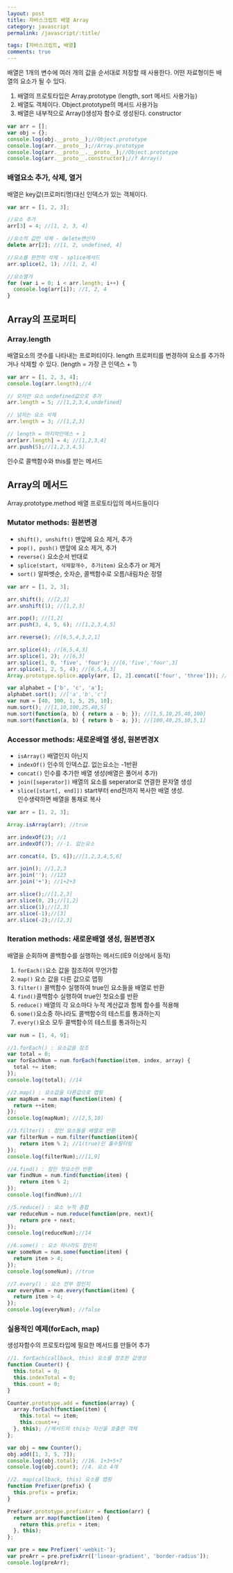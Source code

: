 ```yaml
---
layout: post
title: 자바스크립트 배열 Array
category: javascript
permalink: /javascript/:title/

tags: [자바스크립트, 배열]
comments: true
---
```

배열은 1개의 변수에 여러 개의 값을 순서대로 저장할 때 사용한다. 어떤 자료형이든 배열의 요소가 될 수 있다.
1. 배열의 프로토타입은 Array.prototype (length, sort 메서드 사용가능)
2. 배열도 객체이다. Object.prototype의 메서드 사용가능
3. 배열은 내부적으로 Array()생성자 함수로 생성된다. constructor 

```javascript
var arr = [];
var obj = {};
console.log(obj.__proto__);//Object.prototype
console.log(arr.__proto__);//Array.prototype 
console.log(arr.__proto__.__proto__);//Object.prototype 
console.log(arr.__proto__.constructor);//f Array() 
```

### 배열요소 추가, 삭제, 열거
배열은 key값(프로퍼티명)대신 인덱스가 있는 객체이다.
```javascript
var arr = [1, 2, 3];

//요소 추가
arr[3] = 4; //[1, 2, 3, 4]

//요소의 값만 삭제 - delete연산자
delete arr[2]; //[1, 2, undefined, 4]

//요소를 완전히 삭제 - splice메서드
arr.splice(2, 1); //[1, 2, 4]

//요소열거
for (var i = 0; i < arr.length; i++) {
  console.log(arr[i]); //1, 2, 4
}
```

## **Array의 프로퍼티**
### Array.length
배열요소의 갯수를 나타내는 프로퍼티이다. length 프로퍼티를 변경하여 요소를 추가하거나 삭제할 수 있다. (length = 가장 큰 인덱스 + 1) 

```javascript
var arr = [1, 2, 3, 4];
console.log(arr.length);//4

// 모자란 요소 undefined값으로 추가
arr.length = 5; //[1,2,3,4,undefined]

// 넘치는 요소 삭제
arr.length = 3; //[1,2,3]

// length = 마지막인덱스 + 1
arr[arr.length] = 4; //[1,2,3,4]
arr.push(5);//[1,2,3,4,5]
```
인수로 콜백함수와 this를 받는 메서드

## **Array의 메서드**
Array.prototype.method 배열 프로토타입의 메서드들이다
### Mutator methods: 원본변경

* `shift(), unshift()` 맨앞에 요소 제거, 추가
* `pop(), push()` 맨앞에 요소 제거, 추가
* `reverse()` 요소순서 반대로
* `splice(start, 삭제할개수, 추가item)` 요소추가 or 제거
* `sort()` 알파벳순, 숫자순, 콜백함수로 오름/내림차순 정렬

```javascript
var arr = [1, 2, 3];

arr.shift(); //[2,3]
arr.unshift(1); //[1,2,3]

arr.pop(); //[1,2]
arr.push(3, 4, 5, 6); //[1,2,3,4,5]

arr.reverse(); //[6,5,4,3,2,1]

arr.splice(4); //[6,5,4,3]
arr.splice(1, 2); //[6,3]
arr.splice(1, 0, 'five', 'four'); //[6,'five','four',3]
arr.splice(1, 2, 5, 4); //[6,5,4,3]
Array.prototype.splice.apply(arr, [2, 2].concat(['four', 'three'])); //[6,5,'four','three]

var alphabet = ['b', 'c', 'a'];
alphabet.sort(); //['a','b','c']
var num = [40, 100, 1, 5, 25, 10];
num.sort(); //[1,10,100,25,40,5]
num.sort(function(a, b) { return a - b; }); //[1,5,10,25,40,100]
num.sort(function(a, b) { return b - a; }); //[100,40,25,10,5,1]
```
### Accessor methods: 새로운배열 생성, 원본변경X
* `isArray()` 배열인지 아닌지 
* `indexOf()` 인수의 인덱스값. 없는요소는 -1반환
* `concat()` 인수를 추가한 배열 생성(배열은 풀어서 추가)
* `join([seperator])` 배열의 요소를 seperator로 연결한 문자열 생성
* `slice([start[, end]])` start부터 end전까지 복사한 배열 생성.  
인수생략하면 배열을 통채로 복사

```javascript
var arr = [1, 2, 3];

Array.isArray(arr); //true

arr.indexOf(2); //1
arr.indexOf(7); //-1. 없는요소

arr.concat(4, [5, 6]);//[1,2,3,4,5,6]

arr.join(); //1,2,3
arr.join(''); //123
arr.join('+'); //1+2+3

arr.slice();//[1,2,3]
arr.slice(0, 2);//[1,2]
arr.slice(1);//[2,3]
arr.slice(-1);//[3]
arr.slice(-2);//[2,3]
```
### Iteration methods: 새로운배열 생성, 원본변경X
배열을 순회하며 콜백함수를 실행하는 메서드(IE9 이상에서 동작)
1. `forEach()`요소 값을 참조하여 무언가함
2. `map()` 요소 값을 다른 값으로 맵핑
3. `filter()` 콜백함수 실행하여 true인 요소들을 배열로 반환
4. `find()`콜백함수 실행하여 true인 첫요소를 반환
5. `reduce()` 배열의 각 요소마다 누적 계산값과 함께 함수를 적용해 
6. `some()`요소중 하나라도 콜백함수의 테스트를 통과하는지
7. `every()`요소 모두 콜백함수의 테스트를 통과하는지

```javascript
var num = [1, 4, 9];

//1.forEach() : 요소값을 참조
var total = 0;
var forEachNum = num.forEach(function(item, index, array) {
  total += item;
});
console.log(total); //14

//2.map() : 요소값을 다른값으로 맵핑
var mapNum = num.map(function(item) {
  return ++item;
});
console.log(mapNum); //[2,5,10]

//3.filter() : 참인 요소들을 배열로 반환
var filterNum = num.filter(function(item){
    return item % 2; //1(true)인 홀수필터링
});
console.log(filterNum);//[1,9]

//4.find() : 참인 첫요소만 반환
var findNum = num.find(function(item) {
    return item % 2;
});
console.log(findNum);//1

//5.reduce() : 요소 누적 총합
var reduceNum = num.reduce(function(pre, next){
    return pre + next;
});
console.log(reduceNum);//14

//6.some() : 요소 하나라도 참인지
var someNum = num.some(function(item) {
  return item > 4; 
});
console.log(someNum); //true

//7.every() : 요소 전부 참인지
var everyNum = num.every(function(item) {
  return item > 4; 
});
console.log(everyNum); //false
```

### 실용적인 예제(forEach, map)
생성자함수의 프로토타입에 필요한 메서드를 만들어 추가

```javascript
//1. forEach(callback, this) 요소를 참조한 값생성
function Counter() {
  this.total = 0;
  this.indexTotal = 0;
  this.count = 0;
}

Counter.prototype.add = function(array) {
  array.forEach(function(item) {
    this.total += item;
    this.count++;
  }, this); //메서드의 this는 자신을 호출한 객체
};

var obj = new Counter();
obj.add([1, 3, 5, 7]);
console.log(obj.total); //16. 1+3+5+7
console.log(obj.count); //4. 요소 4개

//2. map(callback, this) 요소를 맵핑
function Prefixer(prefix) {
  this.prefix = prefix;
}

Prefixer.prototype.prefixArr = function(arr) {
  return arr.map(function(item) {
    return this.prefix + item;
  }, this);
};

var pre = new Prefixer('-webkit-');
var preArr = pre.prefixArr(['linear-gradient', 'border-radius']);
console.log(preArr);
```
